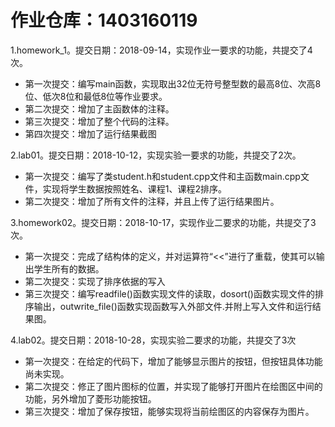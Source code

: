 # 作业仓库：1403160119  
1.homework_1。提交日期：2018-09-14，实现作业一要求的功能，共提交了4次。
+ 第一次提交：编写main函数，实现取出32位无符号整型数的最高8位、次高8位、低次8位和最低8位等作业要求。
+ 第二次提交：增加了主函数体的注释。
+ 第三次提交：增加了整个代码的注释。
+ 第四次提交：增加了运行结果截图

2.lab01。提交日期：2018-10-12，实现实验一要求的功能，共提交了2次。
+ 第一次提交：编写了类student.h和student.cpp文件和主函数main.cpp文件，实现将学生数据按照姓名、课程1、课程2排序。
+ 第二次提交：增加了所有文件的注释，并且上传了运行结果图片。

3.homework02。提交日期：2018-10-17，实现作业二要求的功能，共提交了3次。
+ 第一次提交：完成了结构体的定义，并对运算符“<<”进行了重载，使其可以输出学生所有的数据。
+ 第二次提交：实现了排序依据的写入
+ 第三次提交：编写readfile()函数实现文件的读取，dosort()函数实现文件的排序输出，outwrite_file()函数实现函数写入外部文件.并附上写入文件和运行结果图。

4.lab02。提交日期：2018-10-28，实现实验二要求的功能，共提交了3次
+ 第一次提交：在给定的代码下，增加了能够显示图片的按钮，但按钮具体功能尚未实现。
+ 第二次提交：修正了图片图标的位置，并实现了能够打开图片在绘图区中间的功能，另外增加了菱形功能按钮。
+ 第三次提交：增加了保存按钮，能够实现将当前绘图区的内容保存为图片。
